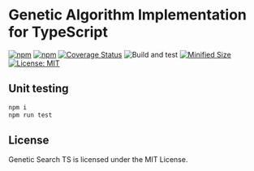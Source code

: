 # Genetic Algorithm Implementation for TypeScript

[![npm](https://img.shields.io/npm/v/genetic-search.svg)](https://www.npmjs.com/package/genetic-search)
[![npm](https://img.shields.io/npm/dm/genetic-search.svg?style=flat)](https://www.npmjs.com/package/genetic-search)
[![Coverage Status](https://coveralls.io/repos/github/Smoren/genetic-search-ts/badge.svg?branch=master&rand=222)](https://coveralls.io/github/Smoren/genetic-search-ts?branch=master)
![Build and test](https://github.com/Smoren/genetic-search-ts/actions/workflows/test.yml/badge.svg)
[![Minified Size](https://badgen.net/bundlephobia/minzip/genetic-search)](https://bundlephobia.com/result?p=genetic-search)
[![License: MIT](https://img.shields.io/badge/License-MIT-yellow.svg)](https://opensource.org/licenses/MIT)

Unit testing
------------

```bash
npm i
npm run test
```

License
-------

Genetic Search TS is licensed under the MIT License.
